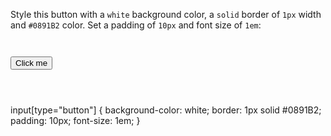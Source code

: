 Style this button with a
`white` background color,
a `solid` border of `1px` width
and
`#0891B2` color. Set a padding
of `10px`
and
font size of `1em`:

<codeblock language="css" type="exercise" testMode="fixedInput">
<code>
<panel language="html">
<input type="button" value="Click me" />
</panel>
<panel language="css">

</panel>
</code>

<solution>
input[type="button"] {
  background-color: white;
  border: 1px solid #0891B2;
  padding: 10px;
  font-size: 1em;
}
</solution>
</codeblock>